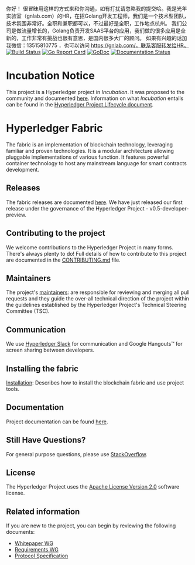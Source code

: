 你好！
很冒昧用这样的方式来和你沟通，如有打扰请忽略我的提交哈。我是光年实验室（gnlab.com）的HR，在招Golang开发工程师，我们是一个技术型团队，技术氛围非常好。全职和兼职都可以，不过最好是全职，工作地点杭州。
我们公司是做流量增长的，Golang负责开发SAAS平台的应用，我们做的很多应用是全新的，工作非常有挑战也很有意思，是国内很多大厂的顾问。
如果有兴趣的话加我微信：13515810775  ，也可以访问 https://gnlab.com/，联系客服转发给HR。
[![Build Status](https://travis-ci.org/hyperledger/fabric.svg?branch=master)](https://travis-ci.org/hyperledger/fabric)
[![Go Report Card](https://goreportcard.com/badge/github.com/hyperledger/fabric)](https://goreportcard.com/report/github.com/hyperledger/fabric)
[![GoDoc](https://godoc.org/github.com/hyperledger/fabric?status.svg)](https://godoc.org/github.com/hyperledger/fabric)
[![Documentation Status](https://readthedocs.org/projects/hyperledger-fabric/badge/?version=latest)](http://hyperledger-fabric.readthedocs.io/en/latest/?badge=latest)

# Incubation Notice
This project is a Hyperledger project in _Incubation_. It was proposed to the community and documented [here](https://goo.gl/RYQZ5N). Information on what _Incubation_ entails can be found in the [Hyperledger Project Lifecycle document](https://goo.gl/4edNRc).

# Hyperledger Fabric
The fabric is an implementation of blockchain technology, leveraging familiar and proven technologies. It is a modular architecture allowing pluggable implementations of various function. It features powerful container technology to host any mainstream language for smart contracts development.

## Releases
The fabric releases are documented [here](https://github.com/hyperledger/fabric/wiki/Fabric-Releases). We have just released our first release under the governance of the Hyperledger Project - v0.5-developer-preview.

## Contributing to the project
We welcome contributions to the Hyperledger Project in many forms. There's always plenty to do! Full details of how to contribute to this project are documented in the [CONTRIBUTING.md](CONTRIBUTING.md) file.

## Maintainers
The project's [maintainers](MAINTAINERS.txt): are responsible for reviewing and merging all pull requests and they guide the over-all technical direction of the project within the guidelines established by the Hyperledger Project's Technical Steering Committee (TSC).

## Communication <a name="communication"></a>
We use [Hyperledger Slack](https://slack.hyperledger.org/) for communication and Google Hangouts&trade; for screen sharing between developers.

## Installing the fabric
[Installation](docs/Setup/Network-setup.md): Describes how to install the blockchain fabric and use project tools.

## Documentation
Project documentation can be found [here](http://hyperledger-fabric.readthedocs.io/en/latest/).

## Still Have Questions?
For general purpose questions, please use [StackOverflow](http://stackoverflow.com/questions/tagged/hyperledger).

## License <a name="license"></a>
The Hyperledger Project uses the [Apache License Version 2.0](LICENSE) software license.

## Related information
If you are new to the project, you can begin by reviewing the following documents:

  - [Whitepaper WG](https://github.com/hyperledger/hyperledger/wiki/Whitepaper-WG)
  - [Requirements WG](https://github.com/hyperledger/hyperledger/wiki/Requirements-WG)
  - [Protocol Specification](docs/protocol-spec.md)
